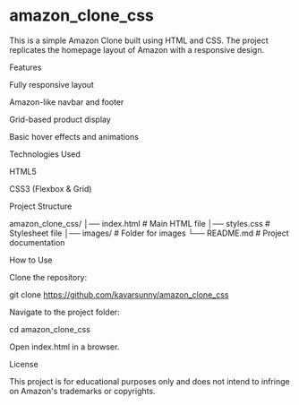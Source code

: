 # amazon_clone_css

This is a simple Amazon Clone built using HTML and CSS. The project replicates the homepage layout of Amazon with a responsive design.

Features

Fully responsive layout

Amazon-like navbar and footer

Grid-based product display

Basic hover effects and animations

Technologies Used

HTML5

CSS3 (Flexbox & Grid)

Project Structure

amazon_clone_css/
│── index.html        # Main HTML file
│── styles.css        # Stylesheet file
│── images/           # Folder for images
└── README.md         # Project documentation

How to Use

Clone the repository:

git clone https://github.com/kavarsunny/amazon_clone_css

Navigate to the project folder:

cd amazon_clone_css

Open index.html in a browser.


License

This project is for educational purposes only and does not intend to infringe on Amazon's trademarks or copyrights.
